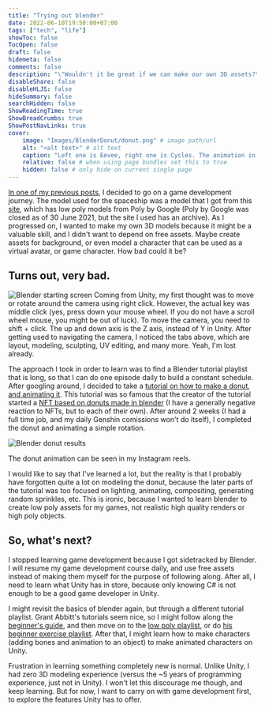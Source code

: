```yaml
---
title: "Trying out blender"
date: 2022-06-10T19:50:00+07:00
tags: ["tech", "life"]
showToc: false
TocOpen: false
draft: false
hidemeta: false
comments: false
description: "\"Wouldn't it be great if we can make our own 3D assets?\" said a naive programmer."
disableShare: false
disableHLJS: false
hideSummary: false
searchHidden: false
ShowReadingTime: true
ShowBreadCrumbs: true
ShowPostNavLinks: true
cover:
    image: "Images/BlenderDonut/donut.png" # image path/url
    alt: "<alt text>" # alt text
    caption: "Left one is Eevee, right one is Cycles. The animation in my instagram is rendered with Eevee, because I'm using a laptop GTX 1050." # display caption under cover
    relative: false # when using page bundles set this to true
    hidden: false # only hide on current single page
---
```

[In one of my previous posts](/posts/my-first-game), I decided to go on a game development journey. The model used for the spaceship was a model that I got from this [site](https://poly.pizza/), which has low poly models from Poly by Google (Poly by Google was closed as of 30 June 2021, but the site I used has an archive). As I progressed on, I wanted to make my own 3D models because it might be a valuable skill, and I didn't want to depend on free assets. Maybe create assets for background, or even model a character that can be used as a virtual avatar, or game character. How bad could it be?

## Turns out, very bad.
![Blender starting screen](/Images/BlenderDonut/BlenderScreen.JPG)
Coming from Unity, my first thought was to move or rotate around the camera using right click. However, the actual key was middle click (yes, press down your mouse wheel. If you do not have a scroll wheel mouse, you might be out of luck). To move the camera, you need to shift + click. The up and down axis is the Z axis, instead of Y in Unity. After getting used to navigating the camera, I noticed the tabs above, which are layout, modeling, sculpting, UV editing, and many more. Yeah, I'm lost already.

The approach I took in order to learn was to find a Blender tutorial playlist that is long, so that I can do one episode daily to build a constant schedule. After googling around, I decided to take a [tutorial on how to make a donut, and animating it](https://www.youtube.com/playlist?list=PLjEaoINr3zgFX8ZsChQVQsuDSjEqdWMAD). This tutorial was so famous that the creator of the tutorial started a [NFT based on donuts made in blender](https://foundation.app/@andrewprice/17731don/1) (I have a generally negative reaction to NFTs, but to each of their own). After around 2 weeks (I had a full time job, and my daily Genshin comissions won't do itself), I completed the donut and animating a simple rotation.

![Blender donut results](/Images/BlenderDonut/BlenderEnding.JPG)

The donut animation can be seen in my Instagram reels.

I would like to say that I've learned a lot, but the reality is that I probably have forgotten quite a lot on modeling the donut, because the later parts of the tutorial was too focused on lighting, animating, compositing, generating random sprinkles, etc. This is ironic, because I wanted to learn blender to create low poly assets for my games, not realistic high quality renders or high poly objects.

## So, what's next?
I stopped learning game development because I got sidetracked by Blender. I will resume my game development course daily, and use free assets instead of making them myself for the purpose of following along. After all, I need to learn what Unity has in store, because only knowing C# is not enough to be a good game developer in Unity.

I might revisit the basics of blender again, but through a different tutorial playlist. Grant Abbitt's tutorials seem nice, so I might follow along the [beginner's guide](https://www.youtube.com/playlist?list=PLn3ukorJv4vuU3ILv3g3xnUyEGOQR-D8J), and then move on to the [low poly playlist](https://www.youtube.com/playlist?list=PLn3ukorJv4vsPy9J9x4--pat6jaPqNm11), or do [his beginner exercise playlist](https://www.youtube.com/playlist?list=PLn3ukorJv4vvv3ZpWJYvV5Tmvo7ISO-NN). After that, I might learn how to make characters (adding bones and animation to an object) to make animated characters on Unity.

Frustration in learning something completely new is normal. Unlike Unity, I had zero 3D modeling experience (versus the ~5 years of programming experience, just not in Unity). I won't let this discourage me though, and keep learning. But for now, I want to carry on with game development first, to explore the features Unity has to offer.